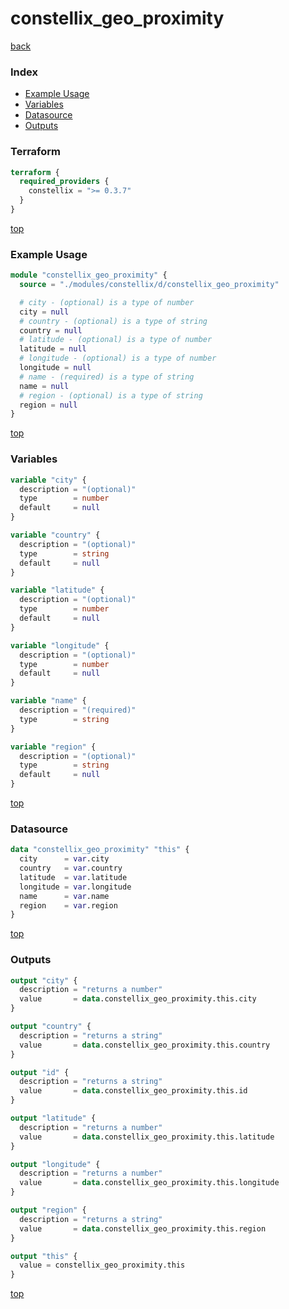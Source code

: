 # constellix_geo_proximity

[back](../constellix.md)

### Index

- [Example Usage](#example-usage)
- [Variables](#variables)
- [Datasource](#datasource)
- [Outputs](#outputs)

### Terraform

```terraform
terraform {
  required_providers {
    constellix = ">= 0.3.7"
  }
}
```

[top](#index)

### Example Usage

```terraform
module "constellix_geo_proximity" {
  source = "./modules/constellix/d/constellix_geo_proximity"

  # city - (optional) is a type of number
  city = null
  # country - (optional) is a type of string
  country = null
  # latitude - (optional) is a type of number
  latitude = null
  # longitude - (optional) is a type of number
  longitude = null
  # name - (required) is a type of string
  name = null
  # region - (optional) is a type of string
  region = null
}
```

[top](#index)

### Variables

```terraform
variable "city" {
  description = "(optional)"
  type        = number
  default     = null
}

variable "country" {
  description = "(optional)"
  type        = string
  default     = null
}

variable "latitude" {
  description = "(optional)"
  type        = number
  default     = null
}

variable "longitude" {
  description = "(optional)"
  type        = number
  default     = null
}

variable "name" {
  description = "(required)"
  type        = string
}

variable "region" {
  description = "(optional)"
  type        = string
  default     = null
}
```

[top](#index)

### Datasource

```terraform
data "constellix_geo_proximity" "this" {
  city      = var.city
  country   = var.country
  latitude  = var.latitude
  longitude = var.longitude
  name      = var.name
  region    = var.region
}
```

[top](#index)

### Outputs

```terraform
output "city" {
  description = "returns a number"
  value       = data.constellix_geo_proximity.this.city
}

output "country" {
  description = "returns a string"
  value       = data.constellix_geo_proximity.this.country
}

output "id" {
  description = "returns a string"
  value       = data.constellix_geo_proximity.this.id
}

output "latitude" {
  description = "returns a number"
  value       = data.constellix_geo_proximity.this.latitude
}

output "longitude" {
  description = "returns a number"
  value       = data.constellix_geo_proximity.this.longitude
}

output "region" {
  description = "returns a string"
  value       = data.constellix_geo_proximity.this.region
}

output "this" {
  value = constellix_geo_proximity.this
}
```

[top](#index)